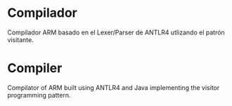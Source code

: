 # Compilador

Compilador ARM basado en el Lexer/Parser de ANTLR4 utlizando el patrón visitante.

# Compiler

Compilator of ARM built using ANTLR4 and Java implementing the visitor programming pattern.

